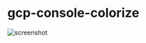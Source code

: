 gcp-console-colorize
===

![screenshot](https://raw.github.com/addsict/gcp-console-colorize/master/image/gcp-console-colorize.png)

